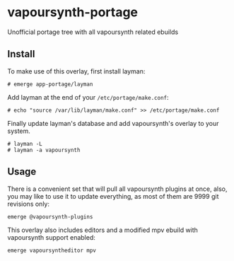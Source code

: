 # vapoursynth-portage
Unofficial portage tree with all vapoursynth related ebuilds

Install
-------
To make use of this overlay, first install layman:
```
# emerge app-portage/layman
```
Add layman at the end of your ```/etc/portage/make.conf```:
```
# echo "source /var/lib/layman/make.conf" >> /etc/portage/make.conf
```
Finally update layman's database and add vapoursynth's overlay to your system.
```
# layman -L
# layman -a vapoursynth
```

Usage
-----
There is a convenient set that will pull all vapoursynth plugins at once, also, you may like to use it to update everything, as most of them are 9999 git revisions only:
```
emerge @vapoursynth-plugins
```

This overlay also includes editors and a modified mpv ebuild with vapoursynth support enabled:
```
emerge vapoursyntheditor mpv
```
